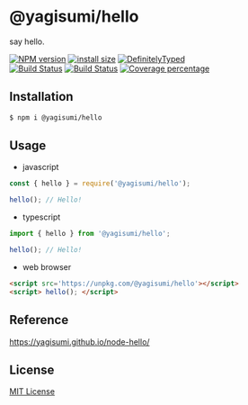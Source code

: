 # @yagisumi/hello

say hello.

[![NPM version][npm-image]][npm-url] [![install size][packagephobia-image]][packagephobia-url] [![DefinitelyTyped][dts-image]][dts-url]  
[![Build Status][githubactions-image]][githubactions-url] [![Build Status][travis-image]][travis-url] [![Coverage percentage][coveralls-image]][coveralls-url]

## Installation

```sh
$ npm i @yagisumi/hello
```

## Usage

- javascript

```js
const { hello } = require('@yagisumi/hello');

hello(); // Hello!
```

- typescript

```ts
import { hello } from '@yagisumi/hello';

hello(); // Hello!
```

- web browser
```html
<script src='https://unpkg.com/@yagisumi/hello'></script>
<script> hello(); </script>
```

## Reference

https://yagisumi.github.io/node-hello/

## License

[MIT License](https://opensource.org/licenses/MIT)

[githubactions-image]: https://github.com/yagisumi/node-hello/workflows/build/badge.svg
[githubactions-url]: https://github.com/yagisumi/node-hello/actions
[npm-image]: https://img.shields.io/npm/v/@yagisumi/hello.svg?style=flat-square
[npm-url]: https://npmjs.org/package/@yagisumi/hello
[packagephobia-image]: https://flat.badgen.net/packagephobia/install/@yagisumi/hello
[packagephobia-url]: https://packagephobia.now.sh/result?p=@yagisumi/hello
[travis-image]: https://img.shields.io/travis/yagisumi/node-hello.svg?style=flat-square
[travis-url]: https://travis-ci.org/yagisumi/node-hello
[coveralls-image]: https://img.shields.io/coveralls/yagisumi/node-hello.svg?style=flat-square
[coveralls-url]: https://coveralls.io/github/yagisumi/node-hello?branch=master
[dts-image]: https://img.shields.io/badge/DefinitelyTyped-.d.ts-blue.svg?style=flat-square
[dts-url]: http://definitelytyped.org
